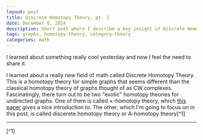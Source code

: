 ```yaml
---
layout: post
title: Discrete Homotopy Theory, pt. 1
date: December 8, 2024
description: Short post where I describe a key insight of Discrete Homotopy Theory
tags: graphs, homotopy-theory, category-theory
categories: math
---
```


I learned about something really cool yesterday and now I feel the need to share it.

I learned about a really new field of math called Discrete Homotopy Theory. This is a homotopy theory for simple graphs that seems different than the classical homotopy theory of graphs thought of as CW complexes. Fascinatingly, there turn out to be two "exotic" homotopy theories for undirected graphs. One of them is called $\times$-homotopy theory, which [this paper](https://arxiv.org/abs/1901.01619) gives a nice introduction to. The other, which I'm going to focus on in this post, is called discerete homotopy theory or A-homotopy theory[^1]


___
[^1]
